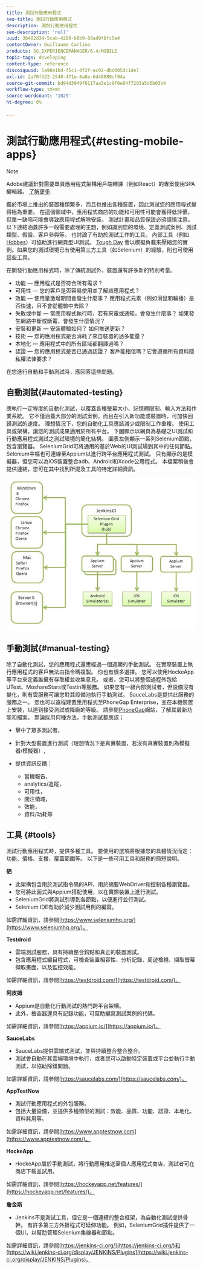 ```yaml
---
title: 測試行動應用程式
seo-title: 測試行動應用程式
description: 測試行動應用程式
seo-description: 'null'
uuid: 3b402d34-5cab-4280-b8b9-88ad9f8fc5e4
contentOwner: Guillaume Carlino
products: SG_EXPERIENCEMANAGER/6.4/MOBILE
topic-tags: developing
content-type: reference
discoiquuid: 5a98e1bd-f5c1-4f2f-ac02-dbd005dc1de7
exl-id: 2a70f322-2540-471e-8a8e-6d48889cf94a
source-git-commit: bd94d3949f0117aa3e1c9f0e84f7293a5d6b03b4
workflow-type: tm+mt
source-wordcount: '1029'
ht-degree: 0%

---
```


# 測試行動應用程式{#testing-mobile-apps}

>[!NOTE]
>
>Adobe建議針對需要單頁應用程式架構用戶端轉譯（例如React）的專案使用SPA編輯器。 [了解更多](/help/sites-developing/spa-overview.md).

鑑於市場上推出的裝置種類繁多，而且也推出各種裝置，因此測試您的應用程式變得極為重要。 在這個領域中，應用程式商店的功能和可用性可能會獲得低評價，但單一缺陷可能會導致應用程式解除安裝。 測試計畫和品質保證必須謹慎注意。 以下連結涵蓋許多一般需要處理的主題，例如識別您的環境、定義測試案例、測試類型、假設、客戶參與等。 也討論了有助於測試工作的工具。 內部工具（例如[Hobbes](/help/sites-developing/hobbes.md)）可協助進行網頁型UI測試。 [Tough Day](/help/sites-developing/tough-day.md) 會以模擬負載來壓縮您的實例。如果您的測試環境已有使用第三方工具（如Selenium）的經驗，則也可使用這些工具。

在開發行動應用程式時，除了傳統測試外，裝置還有許多新的特別考量。

* 功能 — 應用程式是否符合所有需求？
* 可用性 — 您的客戶是否容易使用並了解該應用程式？
* 效能 — 使用量激增期間會發生什麼事？ 應用程式元素（例如滑鼠和輪播）是否快速，且不會從體驗中去除？
* 失敗或中斷 — 當應用程式執行時，若有來電或通知，會發生什麼事？ 如果發生網路中斷或斷電，會發生什麼情況？
* 安裝和更新 — 安裝體驗如何？ 如何推送更新？
* 技術 — 您的應用程式是否消耗了來自裝置的過多能量？
* 本地化 — 應用程式中的所有區域都翻譯過嗎？
* 認證 — 您的應用程式是否已通過認證？ 客戶能相信嗎？它會遵循所有資料隱私權法律要求？

在您進行自動和手動測試時，應回答這些問題。

## 自動測試{#automated-testing}

應執行一定程度的自動化測試，以覆蓋各種螢幕大小、記憶體限制、輸入方法和作業系統。 它不僅涵蓋大部分的測試案例，而且在引入新功能或裝置時，可加快回歸測試的速度。 理想情況下，您的自動化工具應該減少或限制工作重複。 使用工具或架構，讓您的測試成果適用於所有平台。 下圖顯示以網頁為基礎之UI測試和行動應用程式測試之測試環境的簡化結構。 圖表左側顯示一系列Selenium節點，包含瀏覽器。 SeleniumGrid可將通用的基於Web的UI測試場到其中的任何節點。 Selenium中樞也可連線至Appium以進行跨平台應用程式測試。 只有顯示的是模擬器，但您可以為iOS裝置整合adb、Android和Xcode公用程式。 本檔案稍後會提供連結，您可在其中找到所提及工具的特定詳細資訊。

![chlimage_1](assets/chlimage_1.jpeg)

## 手動測試{#manual-testing}

除了自動化測試，您的應用程式還應經過一個週期的手動測試。 在實際裝置上執行應用程式的客戶無法由指令碼複製。 你也有很多選擇。 您可以使用HockeApp等平台來定義誰擁有存取權並收集意見。 或者，您可以將整個過程外包給UTest、MoshareStars或Testin等服務。 如果您有一組內部測試者，但設備沒有變化，則有雲服務可讓您對其設備池執行手動測試。 SauceLabs是提供此服務的服務之一。 您也可以遠程建置應用程式至PhoneGap Enterprise，並在本機裝置上安裝，以達到接受測試或降級的等級。 請參閱[PhoneGap](https://phonegap.com/)網站，了解其最新功能和檔案。 無論採用何種方法，手動測試都應該；

* 擊中了眾多測試者，
* 針對大型裝置進行測試（理想情況下是真實裝置，若沒有真實裝置則為模擬器/模擬器）,
* 提供資訊反饋：

   * 當機報告，
   * analytics/追蹤，
   * 可用性，
   * 關注領域，
   * 效能，
   * 資料/功耗等

## 工具 {#tools}

測試行動應用程式時，提供多種工具。 要使用的選項將根據您的具體情況而定：功能、價格、支援、覆蓋範圍等。 以下是一些可用工具和服務的簡短說明。

**硒**

* 此架構包含用於測試指令碼的API，用於摘要WebDriver和控制各種瀏覽器。
* 您可將此函式與Appium搭配使用，以在實際裝置上進行測試。
* SeleniumGrid將測試引導到各節點，以便進行並行測試。
* Selenium IDE有助於減少測試用例的編寫。

如需詳細資訊，請參閱[https://www.seleniumhq.org/](https://www.seleniumhq.org/)。

**Testdroid**

* 雲端測試服務，具有持續整合鈎點和真正的裝置測試。
* 包含應用程式編目程式，可檢查裝置相容性、分析記錄、周遊檢視、擷取螢幕擷取畫面，以及監控效能。

如需詳細資訊，請參閱[https://testdroid.com/](https://testdroid.com/)。

**阿皮姆**

* Appium是自動化行動測試的熱門跨平台架構。
* 此外，檢查器還具有記錄功能，可幫助編寫測試案例的代碼。

如需詳細資訊，請參閱[https://appium.io/](https://appium.io/)。

**SauceLabs**

* SauceLabs提供雲端式測試，並與持續整合整合整合。
* 測試會自動在其雲端環境中執行，或者您可以啟動特定裝置或平台並執行手動測試，以協助除錯問題。

如需詳細資訊，請參閱[https://saucelabs.com/](https://saucelabs.com/)。

**AppTestNow**

* 測試行動應用程式的外包服務。
* 包括大量設備，並提供多種類型的測試：效能、品質、功能、認證、本地化、資料耗用等。

如需詳細資訊，請參閱[https://www.apptestnow.com](https://www.apptestnow.com/)。

**HockeApp**

* HockeApp屬於手動測試，將行動應用推送至個人應用程式商店，測試者可在商店下載並試用。

如需詳細資訊，請參閱[https://hockeyapp.net/features/](https://hockeyapp.net/features/)。

**詹金斯**

* Jenkins不是測試工具，但它是一個連續的整合框架，為自動化測試提供骨幹。 有許多第三方外掛程式可延伸功能。 例如，SeleniumGrid插件提供了一個UI，以幫助管理Selenium集線器和節點。

如需詳細資訊，請參閱[https://jenkins-ci.org/](https://jenkins-ci.org/)和[https://wiki.jenkins-ci.org/display/JENKINS/Plugins](https://wiki.jenkins-ci.org/display/JENKINS/Plugins)。

